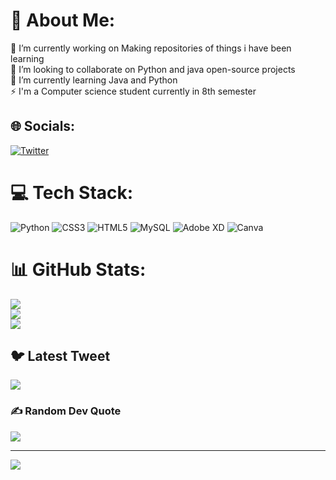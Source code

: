 # 💫 About Me:
🔭 I’m currently working on Making repositories of things i have been learning<br>👯 I’m looking to collaborate on Python and java open-source projects<br>🌱 I’m currently learning Java and Python <br>⚡ I'm a Computer science student currently in 8th semester 


## 🌐 Socials:
[![Twitter](https://img.shields.io/badge/Twitter-%231DA1F2.svg?logo=Twitter&logoColor=white)](https://twitter.com/PrakharKumarC) 

# 💻 Tech Stack:
![Python](https://img.shields.io/badge/python-3670A0?style=for-the-badge&logo=python&logoColor=ffdd54) ![CSS3](https://img.shields.io/badge/css3-%231572B6.svg?style=for-the-badge&logo=css3&logoColor=white) ![HTML5](https://img.shields.io/badge/html5-%23E34F26.svg?style=for-the-badge&logo=html5&logoColor=white) ![MySQL](https://img.shields.io/badge/mysql-%2300f.svg?style=for-the-badge&logo=mysql&logoColor=white) ![Adobe XD](https://img.shields.io/badge/Adobe%20XD-470137?style=for-the-badge&logo=Adobe%20XD&logoColor=#FF61F6) ![Canva](https://img.shields.io/badge/Canva-%2300C4CC.svg?style=for-the-badge&logo=Canva&logoColor=white)
# 📊 GitHub Stats:
![](https://github-readme-stats.vercel.app/api?username=Prakharkumarchandraker&theme=city_light&hide_border=false&include_all_commits=true&count_private=true)<br/>
![](https://github-readme-streak-stats.herokuapp.com/?user=Prakharkumarchandraker&theme=city_light&hide_border=false)<br/>
![](https://github-readme-stats.vercel.app/api/top-langs/?username=Prakharkumarchandraker&theme=city_light&hide_border=false&include_all_commits=true&count_private=true&layout=compact)

## 🐦 Latest Tweet
[![](https://gtce.itsvg.in/api?username=PrakharKumarC)](https://github.com/VishwaGauravIn/github-twitter-card-embed)

### ✍ Random Dev Quote
![](https://quotes-github-readme.vercel.app/api?type=horizontal&theme=radical)

---
[![](https://visitcount.itsvg.in/api?id=Prakharkumarchandraker&icon=2&color=12)](https://visitcount.itsvg.in)

